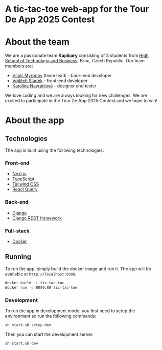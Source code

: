 # A tic-tac-toe web-app for the Tour De App 2025 Contest

# About the team

We are a passionate team **Kapibary** consisting of 3 students from [High School of Technology and Business](https://www.sstebrno.cz), Brno, Czech Republic.
Our team members are:

- [Vitalii Myronov](https://github.com/kekugesso) (team lead) - back-end developer
- [Vojtěch Sládek](https://github.com/VSladek) - front-end developer
- [Karolína Navrátilová](https://github.com/Graysi5371) - designer and tester

We love coding and we are always looking for new challenges. We are excited to participate in the Tour De App 2025 Contest and we hope to win!

# About the app

## Technologies

The app is built using the following technologies:

### Front-end

- [Next.js](https://nextjs.org/)
- [TypeScript](https://www.typescriptlang.org/)
- [Tailwind CSS](https://tailwindcss.com/)
- [React Query](https://react-query.tanstack.com/)

### Back-end

- [Django](https://www.djangoproject.com/)
- [Django REST framework](https://www.django-rest-framework.org/)

### Full-stack

- [Docker](https://www.docker.com/)

## Running

To run the app, simply build the docker image and run it. The app will be available at `http://localhost:8080`.

```bash
docker build -t tic-tac-toe .
docker run -p 8080:80 tic-tac-toe
```

### Development

To run the app in development mode, you first need to setup the environment so run the following commands:

```bash
sh start.sh setup-dev
```

Then you can start the development server:

```bash
sh start.sh dev
```

